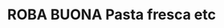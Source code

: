 ---
title: "ROBA BUONA Pasta fresca etc"
url: /basel/roba-buona-pasta-fresca-etc/
shop: Feinkost
---